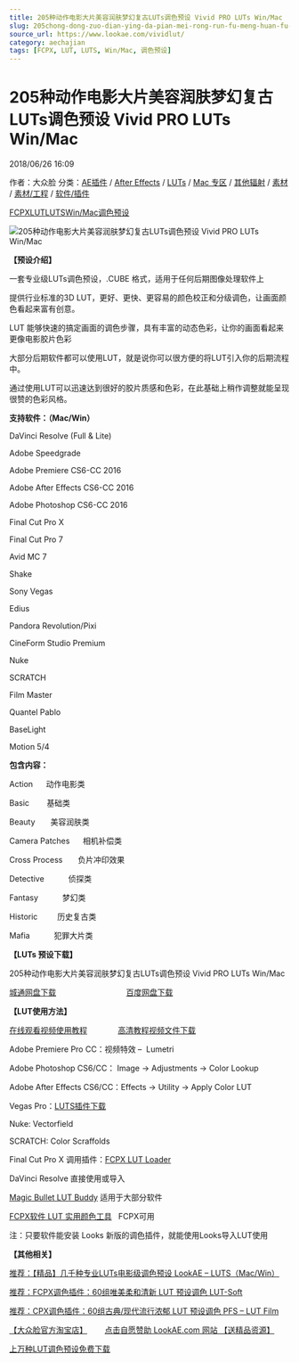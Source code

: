 ```yaml
---
title: 205种动作电影大片美容润肤梦幻复古LUTs调色预设 Vivid PRO LUTs Win/Mac
slug: 205chong-dong-zuo-dian-ying-da-pian-mei-rong-run-fu-meng-huan-fu-gu-lutsdiao-se-yu-she-vivid-pro-luts-win-mac
source_url: https://www.lookae.com/vividlut/
category: aechajian
tags: [FCPX, LUT, LUTS, Win/Mac, 调色预设]
---
```

# 205种动作电影大片美容润肤梦幻复古LUTs调色预设 Vivid PRO LUTs Win/Mac

2018/06/26 16:09

作者：大众脸
分类：[AE插件](https://www.lookae.com/after-effects/aechajian/) / [After Effects](https://www.lookae.com/after-effects/) / [LUTs](https://www.lookae.com/sucai/lutsfile/) / [Mac 专区](https://www.lookae.com/mac-osx/) / [其他辐射](https://www.lookae.com/others/) / [素材](https://www.lookae.com/sucai/) / [素材/工程](https://www.lookae.com/others/sucaigongcheng/) / [软件/插件](https://www.lookae.com/qitarjcj/)

[FCPX](https://www.lookae.com/tag/fcpx/)[LUT](https://www.lookae.com/tag/lut/)[LUTS](https://www.lookae.com/tag/luts/)[Win/Mac](https://www.lookae.com/tag/winmac/)[调色预设](https://www.lookae.com/tag/%e8%b0%83%e8%89%b2%e9%a2%84%e8%ae%be/)

![205种动作电影大片美容润肤梦幻复古LUTs调色预设 Vivid PRO LUTs Win/Mac](https://www.lookae.com/wp-content/uploads/2016/12/VIVID-LUTs.jpg "205种动作电影大片美容润肤梦幻复古LUTs调色预设 Vivid PRO LUTs Win/Mac-LookAE.com")

**【预设介绍】**

一套专业级LUTs调色预设，.CUBE 格式，适用于任何后期图像处理软件上

提供行业标准的3D LUT，更好、更快、更容易的颜色校正和分级调色，让画面颜色看起来富有创意。

LUT 能够快速的搞定画面的调色步骤，具有丰富的动态色彩，让你的画面看起来更像电影胶片色彩

大部分后期软件都可以使用LUT，就是说你可以很方便的将LUT引入你的后期流程中。

通过使用LUT可以迅速达到很好的胶片质感和色彩，在此基础上稍作调整就能呈现很赞的色彩风格。

**支持软件：（Mac/Win）**

DaVinci Resolve (Full & Lite)

Adobe Speedgrade

Adobe Premiere CS6-CC 2016

Adobe After Effects CS6-CC 2016

Adobe Photoshop CS6-CC 2016

Final Cut Pro X

Final Cut Pro 7

Avid MC 7

Shake

Sony Vegas

Edius

Pandora Revolution/Pixi

CineForm Studio Premium

Nuke

SCRATCH

Film Master

Quantel Pablo

BaseLight

Motion 5/4

**包含内容：**

Action      动作电影类

Basic        基础类

Beauty       美容润肤类

Camera Patches      相机补偿类

Cross Process       负片冲印效果

Detective           侦探类

Fantasy           梦幻类

Historic         历史复古类

Mafia           犯罪大片类

**【LUTs 预设下载】**

205种动作电影大片美容润肤梦幻复古LUTs调色预设 Vivid PRO LUTs Win/Mac

[城通网盘下载](https://lookae.ctfile.com/fs/680462-295965391)                                [百度网盘下载](https://pan.baidu.com/s/1wOkdDMNo1q9BbTjjqGVAdA)

**【LUT使用方法】**

[在线观看视频使用教程](https://cloud.video.taobao.com/play/u/705956171/e/1/t/1/p/2/33494167.swf)              [高清教程视频文件下载](https://pan.baidu.com/s/1dEdBwA1)

Adobe Premiere Pro CC：视频特效 –  Lumetri

Adobe Photoshop CS6/CC： Image → Adjustments → Color Lookup

Adobe After Effects CS6/CC：Effects → Utility → Apply Color LUT

Vegas Pro：[LUTS插件下载](https://www.lookae.com/ofxlut/)

Nuke: Vectorfield

SCRATCH: Color Scraffolds

Final Cut Pro X 调用插件：[FCPX LUT Loader](https://www.lookae.com/lut-loader-15s/)

DaVinci Resolve 直接使用或导入

[Magic Bullet LUT Buddy](https://www.redgiant.com/downloads/free-products/) 适用于大部分软件

[FCPX软件 LUT 实用颜色工具](https://www.lookae.com/fcpx-lut/)   FCPX可用

注：只要软件能安装 Looks 新版的调色插件，就能使用Looks导入LUT使用

**【其他相关】**

[推荐：【精品】几千种专业LUTs电影级调色预设 LookAE – LUTS（Mac/Win）](https://www.lookae.com/lookaeluts/)

[推荐：FCPX调色插件：60组唯美柔和清新 LUT 预设调色 LUT-Soft](https://item.taobao.com/item.htm?spm=a1z10.3-c.w4002-2793086484.29.ksKbyZ&id=524413880158)

[推荐：CPX调色插件：60组古典/现代流行浓郁 LUT 预设调色 PFS – LUT Film](https://item.taobao.com/item.htm?spm=0.0.0.0.OffltL&id=527320967186)

[【大众脸官方淘宝店】](https://lookae.taobao.com/)        [点击自愿赞助 LookAE.com 网站 【送精品资源】](https://www.lookae.com/sponsor/)

[上万种LUT调色预设免费下载](https://www.lookae.com/tag/lut/)
